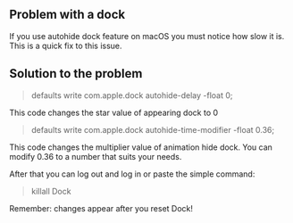 ## Problem with a dock 
If you use autohide dock feature on macOS you must notice how slow it is. This is a quick fix to this issue. 

## Solution to the problem
> defaults write com.apple.dock autohide-delay -float 0;

This code changes the star value of appearing dock to 0

> defaults write com.apple.dock autohide-time-modifier -float 0.36;   

This code changes the multiplier value of animation hide dock. You can modify 0.36 to a number that suits your needs.

After that you can log out and log in or paste the simple command:
> killall Dock

Remember: changes appear after you reset Dock!
